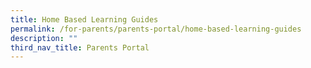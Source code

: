 ```yaml
---
title: Home Based Learning Guides
permalink: /for-parents/parents-portal/home-based-learning-guides
description: ""
third_nav_title: Parents Portal
---
```

